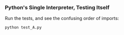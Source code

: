 ### Python's Single Interpreter, Testing Itself

Run the tests, and see the confusing order of imports:

```
python test_A.py
```